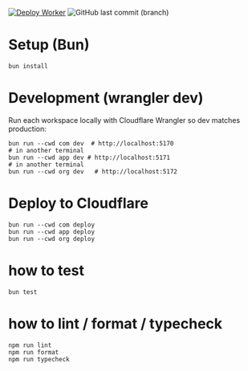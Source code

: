 [![Deploy Worker](https://github.com/seahal/umaxica-app-edge/actions/workflows/deploy.yaml/badge.svg?branch=main)](https://github.com/seahal/umaxica-app-edge/actions/workflows/deploy.yaml) ![GitHub last commit (branch)](https://img.shields.io/github/last-commit/seahal/umaxica-app-edge/main)

# Setup (Bun)

```
bun install
```

# Development (wrangler dev)

Run each workspace locally with Cloudflare Wrangler so dev matches production:

```
bun run --cwd com dev  # http://localhost:5170
# in another terminal
bun run --cwd app dev # http://localhost:5171
# in another terminal
bun run --cwd org dev   # http://localhost:5172
```

# Deploy to Cloudflare

```
bun run --cwd com deploy
bun run --cwd app deploy
bun run --cwd org deploy
```

# how to test

```
bun test
```

# how to lint / format / typecheck

```
npm run lint
npm run format
npm run typecheck
```
